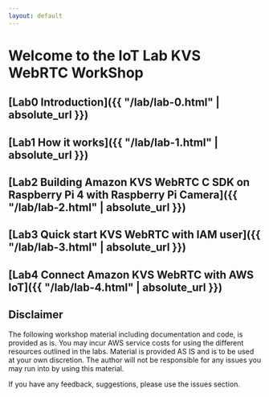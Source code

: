 ```yaml
---
layout: default
---
```


# Welcome to the IoT Lab KVS WebRTC WorkShop

## [Lab0 Introduction]({{ "/lab/lab-0.html" | absolute_url }})

## [Lab1 How it works]({{ "/lab/lab-1.html" | absolute_url }})

## [Lab2 Building Amazon KVS WebRTC C SDK on Raspberry Pi 4 with Raspberry Pi Camera]({{ "/lab/lab-2.html" | absolute_url }})

## [Lab3 Quick start KVS WebRTC with IAM user]({{ "/lab/lab-3.html" | absolute_url }})

## [Lab4 Connect Amazon KVS WebRTC with AWS IoT]({{ "/lab/lab-4.html" | absolute_url }})

## Disclaimer
The following workshop material including documentation and code, is provided as is. You may incur AWS service costs for using the different resources outlined in the labs. Material is provided AS IS and is to be used at your own discretion. The author will not be responsible for any issues you may run into by using this material. 

If you have any feedback, suggestions, please use the issues section.
